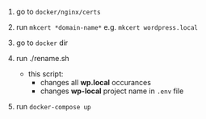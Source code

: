1. go to `docker/nginx/certs`
2. run `mkcert *domain-name*` e.g. `mkcert wordpress.local`
3. go to `docker` dir 
4. run ./rename.sh
    - this script:
      - changes all **wp.local** occurances
      - changes **wp-local** project name in `.env` file

4. run `docker-compose up`
